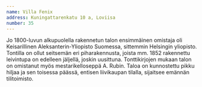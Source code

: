 ```yaml
---
name: Villa Fenix
address: Kuningattarenkatu 10 a, Loviisa
number: 35
---
```

Jo 1800-luvun alkupuolella rakennetun talon ensimmäinen omistaja oli Keisarillinen Aleksanterin-Yliopisto Suomessa, sittemmin Helsingin yliopisto. Tontilla on ollut seitsemän eri piharakennusta, joista mm. 1852 rakennettu leivintupa on edelleen jäljellä, joskin uusittuna. Tonttikirjojen mukaan talon on omistanut myös mestarikelloseppä A. Rubin. Taloa on kunnostettu pikku hiljaa ja sen toisessa päässä, entisen liivikaupan tilalla, sijaitsee emännän tilitoimisto.